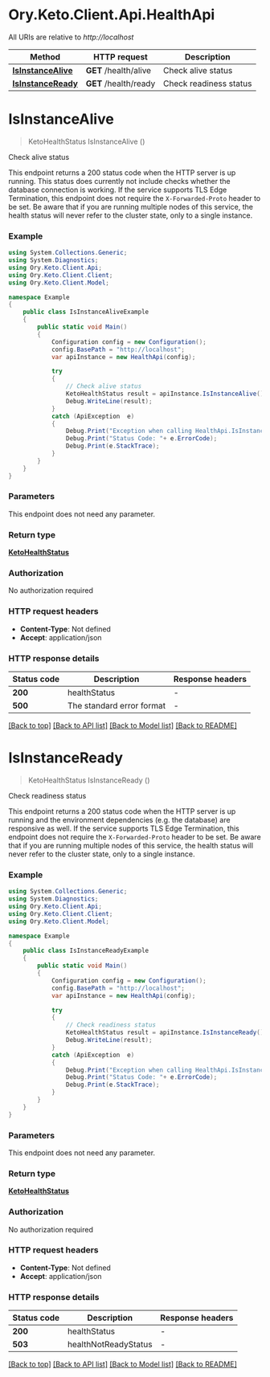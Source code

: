 # Ory.Keto.Client.Api.HealthApi

All URIs are relative to *http://localhost*

Method | HTTP request | Description
------------- | ------------- | -------------
[**IsInstanceAlive**](HealthApi.md#isinstancealive) | **GET** /health/alive | Check alive status
[**IsInstanceReady**](HealthApi.md#isinstanceready) | **GET** /health/ready | Check readiness status


<a name="isinstancealive"></a>
# **IsInstanceAlive**
> KetoHealthStatus IsInstanceAlive ()

Check alive status

This endpoint returns a 200 status code when the HTTP server is up running. This status does currently not include checks whether the database connection is working.  If the service supports TLS Edge Termination, this endpoint does not require the `X-Forwarded-Proto` header to be set.  Be aware that if you are running multiple nodes of this service, the health status will never refer to the cluster state, only to a single instance.

### Example
```csharp
using System.Collections.Generic;
using System.Diagnostics;
using Ory.Keto.Client.Api;
using Ory.Keto.Client.Client;
using Ory.Keto.Client.Model;

namespace Example
{
    public class IsInstanceAliveExample
    {
        public static void Main()
        {
            Configuration config = new Configuration();
            config.BasePath = "http://localhost";
            var apiInstance = new HealthApi(config);

            try
            {
                // Check alive status
                KetoHealthStatus result = apiInstance.IsInstanceAlive();
                Debug.WriteLine(result);
            }
            catch (ApiException  e)
            {
                Debug.Print("Exception when calling HealthApi.IsInstanceAlive: " + e.Message );
                Debug.Print("Status Code: "+ e.ErrorCode);
                Debug.Print(e.StackTrace);
            }
        }
    }
}
```

### Parameters
This endpoint does not need any parameter.

### Return type

[**KetoHealthStatus**](KetoHealthStatus.md)

### Authorization

No authorization required

### HTTP request headers

 - **Content-Type**: Not defined
 - **Accept**: application/json

### HTTP response details
| Status code | Description | Response headers |
|-------------|-------------|------------------|
| **200** | healthStatus |  -  |
| **500** | The standard error format |  -  |

[[Back to top]](#) [[Back to API list]](../README.md#documentation-for-api-endpoints) [[Back to Model list]](../README.md#documentation-for-models) [[Back to README]](../README.md)

<a name="isinstanceready"></a>
# **IsInstanceReady**
> KetoHealthStatus IsInstanceReady ()

Check readiness status

This endpoint returns a 200 status code when the HTTP server is up running and the environment dependencies (e.g. the database) are responsive as well.  If the service supports TLS Edge Termination, this endpoint does not require the `X-Forwarded-Proto` header to be set.  Be aware that if you are running multiple nodes of this service, the health status will never refer to the cluster state, only to a single instance.

### Example
```csharp
using System.Collections.Generic;
using System.Diagnostics;
using Ory.Keto.Client.Api;
using Ory.Keto.Client.Client;
using Ory.Keto.Client.Model;

namespace Example
{
    public class IsInstanceReadyExample
    {
        public static void Main()
        {
            Configuration config = new Configuration();
            config.BasePath = "http://localhost";
            var apiInstance = new HealthApi(config);

            try
            {
                // Check readiness status
                KetoHealthStatus result = apiInstance.IsInstanceReady();
                Debug.WriteLine(result);
            }
            catch (ApiException  e)
            {
                Debug.Print("Exception when calling HealthApi.IsInstanceReady: " + e.Message );
                Debug.Print("Status Code: "+ e.ErrorCode);
                Debug.Print(e.StackTrace);
            }
        }
    }
}
```

### Parameters
This endpoint does not need any parameter.

### Return type

[**KetoHealthStatus**](KetoHealthStatus.md)

### Authorization

No authorization required

### HTTP request headers

 - **Content-Type**: Not defined
 - **Accept**: application/json

### HTTP response details
| Status code | Description | Response headers |
|-------------|-------------|------------------|
| **200** | healthStatus |  -  |
| **503** | healthNotReadyStatus |  -  |

[[Back to top]](#) [[Back to API list]](../README.md#documentation-for-api-endpoints) [[Back to Model list]](../README.md#documentation-for-models) [[Back to README]](../README.md)

